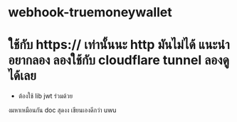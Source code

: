 # webhook-truemoneywallet
# ใช้กับ https:// เท่านั้นนะ http มันไม่ได้ แนะนำอยากลอง ลองใช้กับ cloudflare tunnel ลองดูได้เลย
- ต้องใช้ lib jwt ร่วมด้วย

งมหาเหมือนกัน doc สุดงง เขียนเองดีกว่า uwu
